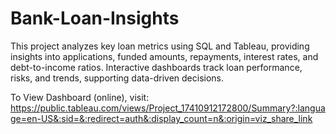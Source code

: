 # Bank-Loan-Insights
This project analyzes key loan metrics using SQL and Tableau, providing insights into applications, funded amounts, repayments, interest rates, and debt-to-income ratios. Interactive dashboards track loan performance, risks, and trends, supporting data-driven decisions.


To View Dashboard (online), visit: https://public.tableau.com/views/Project_17410912172800/Summary?:language=en-US&:sid=&:redirect=auth&:display_count=n&:origin=viz_share_link
